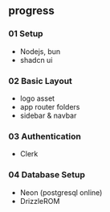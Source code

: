 ## progress
### 01 Setup

- Nodejs, bun
- shadcn ui

### 02 Basic Layout

- logo asset
- app router folders
- sidebar & navbar

### 03 Authentication

- Clerk

### 04 Database Setup

- Neon (postgresql online)
- DrizzleROM
